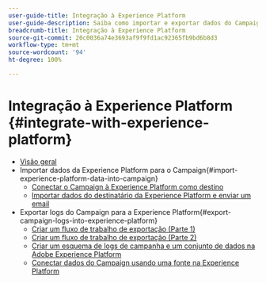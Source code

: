 ```yaml
---
user-guide-title: Integração à Experience Platform
user-guide-description: Saiba como importar e exportar dados do Campaign e da Experience Cloud, permitindo a comunicação entre as duas soluções.
breadcrumb-title: Integração à Experience Platform
source-git-commit: 20c0036a74e3693af9f9fd1ac92365fb9bd6b8d3
workflow-type: tm+mt
source-wordcount: '94'
ht-degree: 100%

---
```



# Integração à Experience Platform {#integrate-with-experience-platform}

+ [Visão geral](/help/tutorial-integrate-with-experience-platform/overview.md)
+ Importar dados da Experience Platform para o Campaign{#import-experience-platform-data-into-campaign}
   + [Conectar o Campaign à Experience Platform como destino](/help/tutorial-integrate-with-experience-platform/connect-campaign-to-experience-platform-as-destination.md)
   + [Importar dados do destinatário da Experience Platform e enviar um email](/help/tutorial-integrate-with-experience-platform/import-recipient-data-from-platform.md)
+ Exportar logs do Campaign para a Experience Platform{#export-campaign-logs-into-experience-platform}
   + [Criar um fluxo de trabalho de exportação (Parte 1)](/help/tutorial-integrate-with-experience-platform/workflow-to-find-last-modified-date.md)
   + [Criar um fluxo de trabalho de exportação (Parte 2)](/help/tutorial-integrate-with-experience-platform/extract-format-save-data-to-external-account.md)
   + [Criar um esquema de logs de campanha e um conjunto de dados na Adobe Experience Platform](/help/tutorial-integrate-with-experience-platform/create-a-campaign-logs-schema-and-dataset-in-experience-platform.md)
   + [Conectar dados do Campaign usando uma fonte na Experience Platform](/help/tutorial-integrate-with-experience-platform/connect-campaign-data-using-s3-as-source-on-platform.md)

